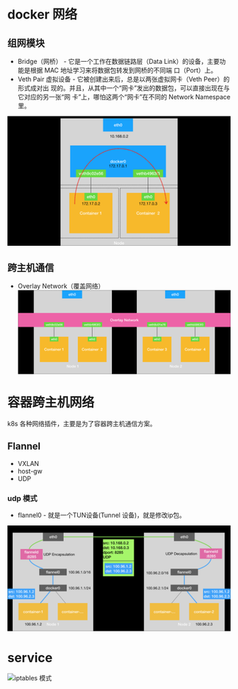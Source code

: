 # docker 网络

## 组网模块
* Bridge（网桥） - 它是一个工作在数据链路层（Data Link）的设备，主要功能是根据 MAC 地址学习来将数据包转发到网桥的不同端
口（Port）上。
* Veth Pair 虚拟设备 - 它被创建出来后，总是以两张虚拟网卡（Veth Peer）的形式成对出
现的。并且，从其中一个“网卡”发出的数据包，可以直接出现在与它对应的另一张“网
卡”上，哪怕这两个“网卡”在不同的 Network Namespace 里。

![docker通信图](image/network/docker0.jpg)

## 跨主机通信

* Overlay Network（覆盖网络）
![docker通信图](image/network/docker1.jpg)

# 容器跨主机网络

k8s 各种网络插件，主要是为了容器跨主机通信方案。

## Flannel

* VXLAN
* host-gw
* UDP

### udp 模式

* flannel0 - 就是一个TUN设备(Tunnel 设备)，就是修改ip包。

![udp 模式跨主机通信原理](image/network/Flannel/udp.jpg)

# service


![iptables 模式](image/network/)

